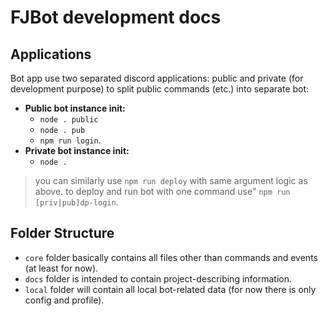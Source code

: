 # FJBot development docs

## Applications
Bot app use two separated discord applications: public and private (for development purpose) to split public commands (etc.) into separate bot:
  - **Public bot instance init:**
    - `node . public`
    - `node . pub`
    - `npm run login`. 
  - **Private bot instance init:**
    - `node .`
   
  > you can similarly use `npm run deploy` with same argument logic as above.
  > to deploy and run bot with one command use" `npm run [priv|pub]dp-login`.

## Folder Structure
- `core` folder basically contains all files other than commands and events (at least for now).
- `docs` folder is intended to contain project-describing information.
- `local` folder will contain all local bot-related data (for now there is only config and profile).
